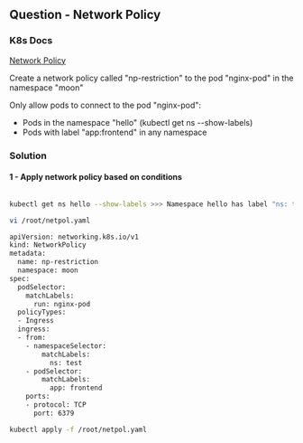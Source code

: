 ## Question - Network Policy

### K8s Docs

[Network Policy](https://kubernetes.io/docs/concepts/services-networking/network-policies/)

Create a network policy called "np-restriction" to the pod "nginx-pod" in the namespace "moon"

Only allow pods to connect to the pod "nginx-pod":

- Pods in the namespace "hello" (kubectl get ns --show-labels)
- Pods with label "app:frontend" in any namespace

### Solution

#### 1 - Apply network policy based on conditions

```sh

kubectl get ns hello --show-labels >>> Namespace hello has label "ns: test"

vi /root/netpol.yaml

apiVersion: networking.k8s.io/v1
kind: NetworkPolicy
metadata:
  name: np-restriction
  namespace: moon
spec:
  podSelector:
    matchLabels:
      run: nginx-pod
  policyTypes:
  - Ingress
  ingress:
  - from:
    - namespaceSelector:
        matchLabels:
          ns: test
    - podSelector:
        matchLabels:
          app: frontend
    ports:
    - protocol: TCP
      port: 6379

kubectl apply -f /root/netpol.yaml

```
